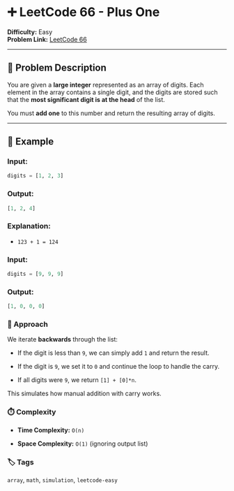 # ➕ LeetCode 66 - Plus One

**Difficulty:** Easy  
**Problem Link:** [LeetCode 66](https://leetcode.com/problems/plus-one)

---

## 📘 Problem Description

You are given a **large integer** represented as an array of digits. Each element in the array contains a single digit, and the digits are stored such that the **most significant digit is at the head** of the list.

You must **add one** to this number and return the resulting array of digits.

---

## 🧪 Example

### Input:
```python
digits = [1, 2, 3]
```

### Output:
```python
[1, 2, 4]
```

### Explanation:

- `123 + 1 = 124`

### Input:
```python
digits = [9, 9, 9]
```

### Output:
```python
[1, 0, 0, 0]
```

### 🚀 Approach

We iterate **backwards** through the list:

- If the digit is less than `9`, we can simply add `1` and return the result.

- If the digit is `9`, we set it to `0` and continue the loop to handle the carry.

- If all digits were `9`, we return `[1] + [0]*n`.

This simulates how manual addition with carry works.

### ⏱️ Complexity

- **Time Complexity:** `O(n)`

- **Space Complexity:** `O(1)` (ignoring output list)

### 🏷️ Tags
`array`, `math`, `simulation`, `leetcode-easy`